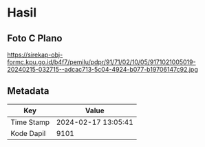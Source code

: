 # Hasil

## Foto C Plano

https://sirekap-obj-formc.kpu.go.id/b4f7/pemilu/pdpr/91/71/02/10/05/9171021005019-20240215-032715--adcac713-5c04-4924-b077-b19706147c92.jpg


## Metadata

| Key        | Value               |
| ---------- | ------------------- |
| Time Stamp | 2024-02-17 13:05:41 |
| Kode Dapil | 9101                |



